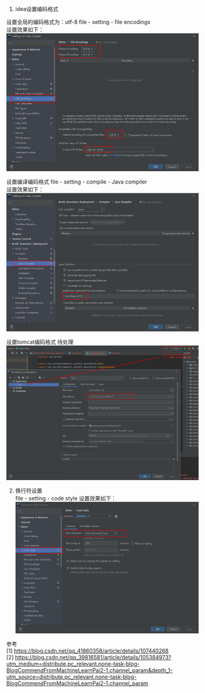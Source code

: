 1. idea设置编码格式  

设置全局的编码格式为：utf-8
file - setting - file encodings  
设置效果如下：  
![第一处设置](./image/idea/setting1.png "第一处设置")

设置编译编码格式 
file - setting - compile - Java compiler  
设置效果如下：  
![第二处设置](./image/idea/setting2.png "第二处设置")  

设置tomcat编码格式
待处理
![第三处设置](./image/idea/setting3.png "第三处设置") 

2. 换行符设置  
file - setting - code style 
 设置效果如下：  
![换行符设置](./image/idea/setting4.png "换行符设置") 




参考  
[1] https://blog.csdn.net/qq_41860358/article/details/107440268  
[2] https://blog.csdn.net/qq_39816581/article/details/105384973?utm_medium=distribute.pc_relevant.none-task-blog-BlogCommendFromMachineLearnPai2-1.channel_param&depth_1-utm_source=distribute.pc_relevant.none-task-blog-BlogCommendFromMachineLearnPai2-1.channel_param
